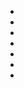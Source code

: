<ul>
<li>  </li>
<li>  </li>
 <li>  </li>
  <li>  </li>
  <li>  </li>
  <li>  </li>
  <li>  </li>
</ul>

